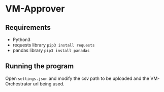 # VM-Approver

## Requirements
 - Python3
 - requests library `pip3 install requests`
 - pandas library   `pip3 install panadas`
 
## Running the program
Open `settings.json` and modify the csv path to be uploaded and the VM-Orchestrator url being used.
